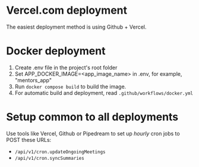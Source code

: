 # Vercel.com deployment

The easiest deployment method is using Github + Vercel.

# Docker deployment

1. Create .env file in the project's root folder
1. Set APP_DOCKER_IMAGE=<app_image_name> in .env, for example, "mentors_app"
1. Run `docker compose build` to build the image.
1. For automatic build and deployment, read `.github/workflows/docker.yml`

# Setup common to all deployments

Use tools like Vercel, Github or Pipedream to set up *hourly* cron jobs to POST
these URLs:

* `/api/v1/cron.updateOngoingMeetings`
* `/api/v1/cron.syncSummaries`
